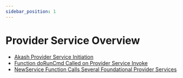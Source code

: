 ```yaml
---
sidebar_position: 1
---
```


# Provider Service Overview

* [Akash Provider Service Initiation](provider-service-initiation.md)
* [Function doRunCmd Called on Provider Service Invoke](provider-service-doruncmd-init.md)
* [NewService Function Calls Several Foundational Provider Services](provider-service-associated-services.md)
